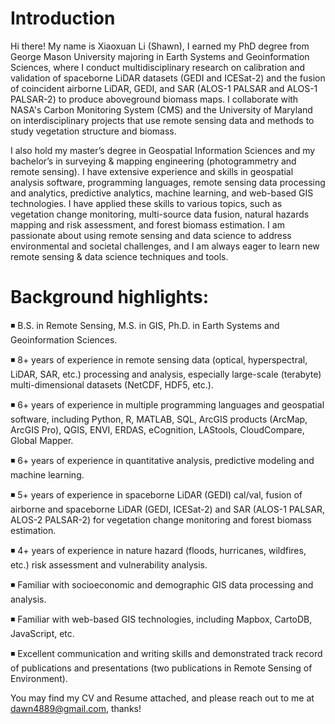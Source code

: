 # Introduction
Hi there! My name is Xiaoxuan Li (Shawn), I earned my PhD degree from George Mason University majoring in Earth Systems and Geoinformation Sciences, where I conduct multidisciplinary research on calibration and validation of spaceborne LiDAR datasets (GEDI and ICESat-2) and the fusion of coincident airborne LiDAR, GEDI, and SAR (ALOS-1 PALSAR and ALOS-1 PALSAR-2) to produce aboveground biomass maps. I collaborate with NASA's Carbon Monitoring System (CMS) and the University of Maryland on interdisciplinary projects that use remote sensing data and methods to study vegetation structure and biomass.

I also hold my master’s degree in Geospatial Information Sciences and my bachelor’s in surveying & mapping engineering (photogrammetry and remote sensing). I have extensive experience and skills in geospatial analysis software, programming languages, remote sensing data processing and analytics, predictive analytics, machine learning, and web-based GIS technologies. I have applied these skills to various topics, such as vegetation change monitoring, multi-source data fusion, natural hazards mapping and risk assessment, and forest biomass estimation. I am passionate about using remote sensing and data science to address environmental and societal challenges, and I am always eager to learn new remote sensing & data science techniques and tools.

# Background highlights:

◾ B.S. in Remote Sensing, M.S. in GIS, Ph.D. in Earth Systems and Geoinformation Sciences.

◾ 8+ years of experience in remote sensing data (optical, hyperspectral, LiDAR, SAR, etc.) processing and analysis, especially large-scale (terabyte) multi-dimensional datasets (NetCDF, HDF5, etc.).

◾ 6+ years of experience in multiple programming languages and geospatial software, including Python, R, MATLAB, SQL, ArcGIS products (ArcMap, ArcGIS Pro), QGIS, ENVI, ERDAS, eCognition, LAStools, CloudCompare, Global Mapper.

◾ 6+ years of experience in quantitative analysis, predictive modeling and machine learning.          

◾ 5+ years of experience in spaceborne LiDAR (GEDI) cal/val, fusion of airborne and spaceborne LiDAR (GEDI, ICESat-2) and SAR (ALOS-1 PALSAR, ALOS-2 PALSAR-2) for vegetation change monitoring and forest biomass estimation.

◾ 4+ years of experience in nature hazard (floods, hurricanes, wildfires, etc.) risk assessment and vulnerability analysis.

◾ Familiar with socioeconomic and demographic GIS data processing and analysis.

◾ Familiar with web-based GIS technologies, including Mapbox, CartoDB, JavaScript, etc.

◾ Excellent communication and writing skills and demonstrated track record of publications and presentations (two publications in Remote Sensing of Environment).

You may find my CV and Resume attached, and please reach out to me at dawn4889@gmail.com, thanks!

